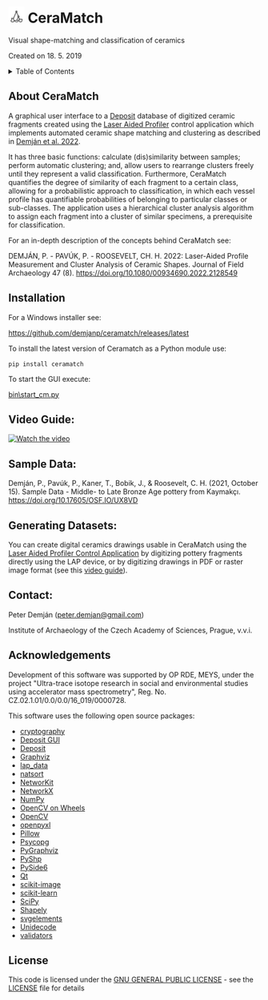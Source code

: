 # <img src="cm_logo_small.svg" width="32"> CeraMatch
Visual shape-matching and classification of ceramics

Created on 18. 5. 2019

<details>
<summary>Table of Contents</summary>

1. [About CeraMatch](#about)
2. [Installation](#installation)
3. [Video Guide](#videoguide)
4. [Sample Data](#sampledata)
5. [Generating Datasets](#generating)
6. [Contact](#contact)
7. [Acknowledgements](#acknowledgements)
8. [License](#license)

</details>

## About CeraMatch <a name="about"></a>

A graphical user interface to a [Deposit](https://github.com/demjanp/deposit) database of digitized ceramic fragments created using the [Laser Aided Profiler](https://www.laseraidedprofiler.com/) control application which implements automated ceramic shape matching and clustering as described in [Demján et al. 2022](https://doi.org/10.1080/00934690.2022.2128549).

It has three basic functions: calculate (dis)similarity between samples; perform automatic clustering; and, allow users to rearrange clusters freely until they represent a valid classification. Furthermore, CeraMatch quantifies the degree of similarity of each fragment to a certain class, allowing for a probabilistic approach to classification, in which each vessel profile has quantifiable probabilities of belonging to particular classes or sub-classes. The application uses a hierarchical cluster analysis algorithm to assign each fragment into a cluster of similar specimens, a prerequisite for classification.

For an in-depth description of the concepts behind CeraMatch see:

DEMJÁN, P. - PAVÚK, P. - ROOSEVELT, CH. H. 2022: Laser-Aided Profile Measurement and Cluster Analysis of Ceramic Shapes. Journal of Field Archaeology 47 (8). https://doi.org/10.1080/00934690.2022.2128549

## Installation <a name="installation"></a>

For a Windows installer see:

https://github.com/demjanp/ceramatch/releases/latest

To install the latest version of Ceramatch as a Python module use:
```
pip install ceramatch
```

To start the GUI execute:

[bin\start_cm.py](bin\start_cm.py)

## Video Guide: <a name="videoguide"></a>
[![Watch the video](https://img.youtube.com/vi/2TPSN40nX7k/default.jpg)](https://youtu.be/2TPSN40nX7k)

## Sample Data: <a name="sampledata"></a>
Demján, P., Pavúk, P., Kaner, T., Bobik, J., & Roosevelt, C. H. (2021, October 15). Sample Data - Middle- to Late Bronze Age pottery from Kaymakçı. https://doi.org/10.17605/OSF.IO/UX8VD 

## Generating Datasets: <a name="generating"></a>
You can create digital ceramics drawings usable in CeraMatch using the [Laser Aided Profiler Control Application](https://www.laseraidedprofiler.com/support/) by digitizing pottery fragments directly using the LAP device, or by digitizing drawings in PDF or raster image format (see this [video guide](https://youtu.be/OeevHiLsQTw)).

## Contact: <a name="contact"></a>
Peter Demján (peter.demjan@gmail.com)

Institute of Archaeology of the Czech Academy of Sciences, Prague, v.v.i.

## Acknowledgements <a name="acknowledgements"></a>

Development of this software was supported by OP RDE, MEYS, under the project "Ultra-trace isotope research in social and environmental studies using accelerator mass spectrometry", Reg. No. CZ.02.1.01/0.0/0.0/16_019/0000728.

This software uses the following open source packages:
* [cryptography](https://github.com/pyca/cryptography)
* [Deposit GUI](https://github.com/demjanp/deposit_gui)
* [Deposit](https://github.com/demjanp/deposit)
* [Graphviz](https://www.graphviz.org/)
* [lap_data](https://github.com/demjanp/lap_data)
* [natsort](https://github.com/SethMMorton/natsort)
* [NetworKit](https://networkit.github.io/)
* [NetworkX](https://networkx.org/)
* [NumPy](https://www.numpy.org/)
* [OpenCV on Wheels](https://github.com/opencv/opencv-python)
* [OpenCV](https://opencv.org/)
* [openpyxl](https://openpyxl.readthedocs.io/)
* [Pillow](https://python-pillow.org/)
* [Psycopg](https://psycopg.org/)
* [PyGraphviz](http://pygraphviz.github.io/)
* [PyShp](https://github.com/GeospatialPython/pyshp)
* [PySide6](https://www.pyside.org/)
* [Qt](https://www.qt.io)
* [scikit-image](https://scikit-image.org/)
* [scikit-learn](http://scikit-learn.org/)
* [SciPy](https://scipy.org/)
* [Shapely](https://github.com/shapely/shapely)
* [svgelements](https://github.com/meerk40t/svgelements)
* [Unidecode](https://github.com/avian2/unidecode)
* [validators](https://github.com/kvesteri/validators)

## License <a name="license"></a>

This code is licensed under the [GNU GENERAL PUBLIC LICENSE](https://www.gnu.org/licenses/gpl-3.0.en.html) - see the [LICENSE](LICENSE) file for details
